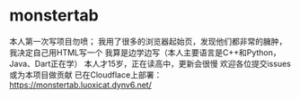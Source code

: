 # monstertab
本人第一次写项目勿喷；
我用了很多的浏览器起始页，发现他们都非常的臃肿，我决定自己用HTML写一个
我算是边学边写（本人主要语言是C++和Python，Java、Dart正在学）
本人才15岁，正在读高中，更新会很慢
欢迎各位提交issues或为本项目做贡献
已在Cloudflace上部署：https://monstertab.luoxicat.dynv6.net/
